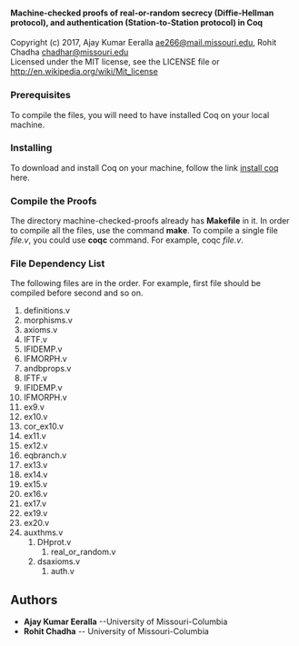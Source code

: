 #### Machine-checked proofs of real-or-random secrecy (Diffie-Hellman protocol), and authentication (Station-to-Station protocol) in Coq
Copyright (c) 2017, Ajay Kumar Eeralla <ae266@mail.missouri.edu>, Rohit Chadha <chadhar@missouri.edu>            
Licensed under the MIT license, see the LICENSE file or http://en.wikipedia.org/wiki/Mit_license                             

<!-- The directory machine-checked-proofs contains proofs of security properties, real-or-random secrecy of the Diffie-Hellman protocol, and authentication of the Station-to-Station protocol, and are written in Coq. -->

### Prerequisites

To compile the files, you will need to have installed Coq on your local machine.

### Installing

To download and install Coq on your machine, follow the link [install coq](https://coq.inria.fr/download) here.

### Compile the Proofs

The directory machine-checked-proofs already has **Makefile** in it.
In order to compile all the files, use the command **make**.
To compile a single file _file.v_, you could use **coqc** command. For example, coqc _file.v_.

### File Dependency List
The following files are in the order. For example, first file should be compiled before second and so on.

1. definitions.v 
2. morphisms.v 
3. axioms.v 
4. IFTF.v 
5. IFIDEMP.v 
6. IFMORPH.v
7. andbprops.v
8. IFTF.v 
9. IFIDEMP.v 
10. IFMORPH.v 
11. ex9.v 
12. ex10.v 
13. cor_ex10.v 
14. ex11.v 
15. ex12.v 
16. eqbranch.v 
17. ex13.v 
18. ex14.v 
19. ex15.v 
20. ex16.v 
21. ex17.v 
22. ex19.v 
23. ex20.v 
24. auxthms.v 
    1. DHprot.v
        1. real_or_random.v
    2. dsaxioms.v 
        1. auth.v


## Authors

* **Ajay Kumar Eeralla** --University of Missouri-Columbia
* **Rohit Chadha** -- University of Missouri-Columbia